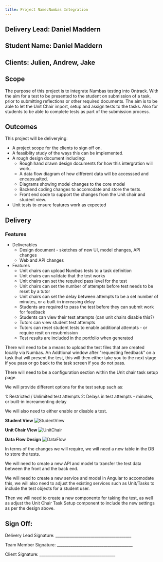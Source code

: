 ```yaml
---
title: Project Name:Numbas Integration
---
```


## Delivery Lead: Daniel Maddern

## Student Name: Daniel Maddern

## Clients: Julien, Andrew, Jake

## **Scope**

The purpose of this project is to integrate Numbas testing into Ontrack. With
the aim for a test to be presented to the student on submission of a task, prior
to submitting reflections or other required documents. The aim is to be able to
let the Unit Chair import, setup and assign tests to the tasks. Also for
students to be able to complete tests as part of the submission process.

## **Outcomes**

This project will be deliverying:

- A project scope for the clients to sign off on.
- A feasiblity study of the ways this can be implemented.
- A rough design document including:
  - Rough hand drawn design documents for how this intergration will work.
  - A data flow diagram of how different data will be accesssed and encapsualted.
  - Diagrams showing model changes to the core model
  - Backend coding changes to accomodate and store the tests.
  - Front end code to support the changes from the Unit chair and student view.
- Unit tests to ensure features work as expected

## **Delivery**

### Features

- Deliverables
  - Design document - sketches of new UI, model changes, API changes
  - Web and API changes
- Features
  - Unit chairs can upload Numbas tests to a task definition
  - Unit chairs can validate that the test works
  - Unit chairs can set the required pass level for the test
  - Unit chairs can set the number of attempts before test needs to be reset by
    a tutor
  - Unit chairs can set the delay between attempts to be a set number of minutes,
    or a built-in increasing delay
  - Students are required to pass the test before they can submit work for feedback
  - Students can view their test attempts (can unit chairs disable this?)
  - Tutors can view student test attempts
  - Tutors can reset student tests to enable additional attempts - or require
    resit on resubmission
  - Test results are included in the portfolio when generated

There will need to be a means to upload the test files that are created locally
via Numbas. An Addtional window after "requesting feedback" on a task that will
present the test, this will then either take you to the next stage if you pass
or go back to the task screen if you do not pass.

There will need to be a configuration section within the Unit chair task setup page.

We will provide different options for the test setup such as:

1: Restricted / Unlimited test attempts 2: Delays in test attempts - minutes, or
built-in increamenting delay

We will also need to either enable or disable a test.

**Student View** ![StudentView](StudentView.jpg "Student View Design")

**Unit Chair View** ![UnitChair](UnitChair.jpg "Unit Chair Design")

**Data Flow Design** ![DataFlow](DataFlow.jpg "Data Flow Design")

In terms of the changes we will require, we will need a new table in the DB to
store the tests.

We will need to create a new API and model to transfer the test data between the
front and the back end.

We will need to create a new service and model in Angular to accomodate this, we
will also need to adjust the existing services such as Unit/Tasks to include
the test objects for a student user.

Then we will need to create a new componente for taking the test, as well as
adjust the Unit Chair Task Setup component to include the new settings as per
the design above.

## **Sign Off:**

Delivery Lead Signature:
\_\_\_\_\_\_\_\_\_\_\_\_\_\_\_\_\_\_\_\_\_\_\_\_\_\_\_\_\_\_\_\_\_\_\_\_\_\_\_

Team Member Signature:
\_\_\_\_\_\_\_\_\_\_\_\_\_\_\_\_\_\_\_\_\_\_\_\_\_\_\_\_\_\_\_\_\_\_\_\_\_\_\_

Client Signature: \_\_\_\_\_\_\_\_\_\_\_\_\_\_\_\_\_\_\_\_\_\_\_\_\_\_\_\_\_\_\_\_\_\_\_\_\_\_\_
